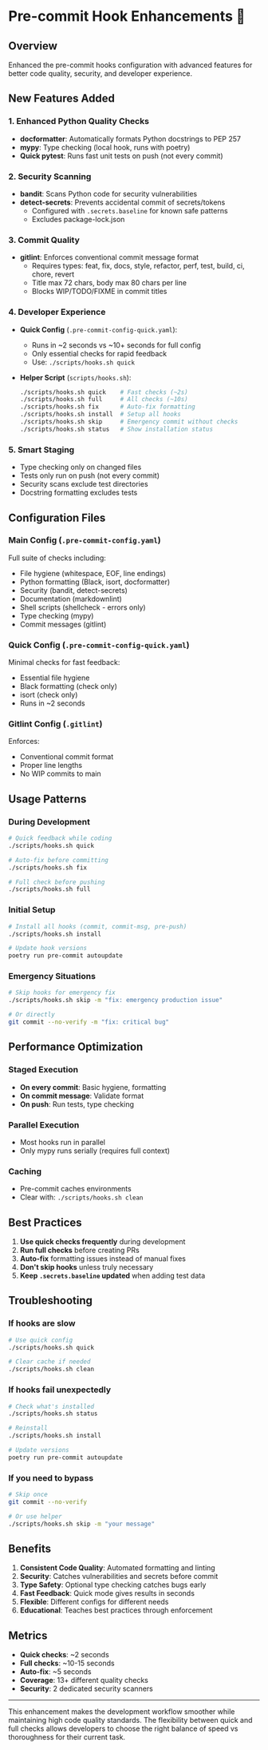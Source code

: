 # Pre-commit Hook Enhancements 🚀

## Overview
Enhanced the pre-commit hooks configuration with advanced features for better code quality, security, and developer experience.

## New Features Added

### 1. **Enhanced Python Quality Checks**
- **docformatter**: Automatically formats Python docstrings to PEP 257
- **mypy**: Type checking (local hook, runs with poetry)
- **Quick pytest**: Runs fast unit tests on push (not every commit)

### 2. **Security Scanning**
- **bandit**: Scans Python code for security vulnerabilities
- **detect-secrets**: Prevents accidental commit of secrets/tokens
  - Configured with `.secrets.baseline` for known safe patterns
  - Excludes package-lock.json

### 3. **Commit Quality**
- **gitlint**: Enforces conventional commit message format
  - Requires types: feat, fix, docs, style, refactor, perf, test, build, ci, chore, revert
  - Title max 72 chars, body max 80 chars per line
  - Blocks WIP/TODO/FIXME in commit titles

### 4. **Developer Experience**
- **Quick Config** (`.pre-commit-config-quick.yaml`):
  - Runs in ~2 seconds vs ~10+ seconds for full config
  - Only essential checks for rapid feedback
  - Use: `./scripts/hooks.sh quick`

- **Helper Script** (`scripts/hooks.sh`):
  ```bash
  ./scripts/hooks.sh quick    # Fast checks (~2s)
  ./scripts/hooks.sh full     # All checks (~10s)
  ./scripts/hooks.sh fix      # Auto-fix formatting
  ./scripts/hooks.sh install  # Setup all hooks
  ./scripts/hooks.sh skip     # Emergency commit without checks
  ./scripts/hooks.sh status   # Show installation status
  ```

### 5. **Smart Staging**
- Type checking only on changed files
- Tests only run on push (not every commit)
- Security scans exclude test directories
- Docstring formatting excludes tests

## Configuration Files

### Main Config (`.pre-commit-config.yaml`)
Full suite of checks including:
- File hygiene (whitespace, EOF, line endings)
- Python formatting (Black, isort, docformatter)
- Security (bandit, detect-secrets)
- Documentation (markdownlint)
- Shell scripts (shellcheck - errors only)
- Type checking (mypy)
- Commit messages (gitlint)

### Quick Config (`.pre-commit-config-quick.yaml`)
Minimal checks for fast feedback:
- Essential file hygiene
- Black formatting (check only)
- isort (check only)
- Runs in ~2 seconds

### Gitlint Config (`.gitlint`)
Enforces:
- Conventional commit format
- Proper line lengths
- No WIP commits to main

## Usage Patterns

### During Development
```bash
# Quick feedback while coding
./scripts/hooks.sh quick

# Auto-fix before committing
./scripts/hooks.sh fix

# Full check before pushing
./scripts/hooks.sh full
```

### Initial Setup
```bash
# Install all hooks (commit, commit-msg, pre-push)
./scripts/hooks.sh install

# Update hook versions
poetry run pre-commit autoupdate
```

### Emergency Situations
```bash
# Skip hooks for emergency fix
./scripts/hooks.sh skip -m "fix: emergency production issue"

# Or directly
git commit --no-verify -m "fix: critical bug"
```

## Performance Optimization

### Staged Execution
- **On every commit**: Basic hygiene, formatting
- **On commit message**: Validate format
- **On push**: Run tests, type checking

### Parallel Execution
- Most hooks run in parallel
- Only mypy runs serially (requires full context)

### Caching
- Pre-commit caches environments
- Clear with: `./scripts/hooks.sh clean`

## Best Practices

1. **Use quick checks frequently** during development
2. **Run full checks** before creating PRs
3. **Auto-fix** formatting issues instead of manual fixes
4. **Don't skip hooks** unless truly necessary
5. **Keep `.secrets.baseline` updated** when adding test data

## Troubleshooting

### If hooks are slow
```bash
# Use quick config
./scripts/hooks.sh quick

# Clear cache if needed
./scripts/hooks.sh clean
```

### If hooks fail unexpectedly
```bash
# Check what's installed
./scripts/hooks.sh status

# Reinstall
./scripts/hooks.sh install

# Update versions
poetry run pre-commit autoupdate
```

### If you need to bypass
```bash
# Skip once
git commit --no-verify

# Or use helper
./scripts/hooks.sh skip -m "your message"
```

## Benefits

1. **Consistent Code Quality**: Automated formatting and linting
2. **Security**: Catches vulnerabilities and secrets before commit
3. **Type Safety**: Optional type checking catches bugs early
4. **Fast Feedback**: Quick mode gives results in seconds
5. **Flexible**: Different configs for different needs
6. **Educational**: Teaches best practices through enforcement

## Metrics

- **Quick checks**: ~2 seconds
- **Full checks**: ~10-15 seconds
- **Auto-fix**: ~5 seconds
- **Coverage**: 13+ different quality checks
- **Security**: 2 dedicated security scanners

---

This enhancement makes the development workflow smoother while maintaining high code quality standards. The flexibility between quick and full checks allows developers to choose the right balance of speed vs thoroughness for their current task.